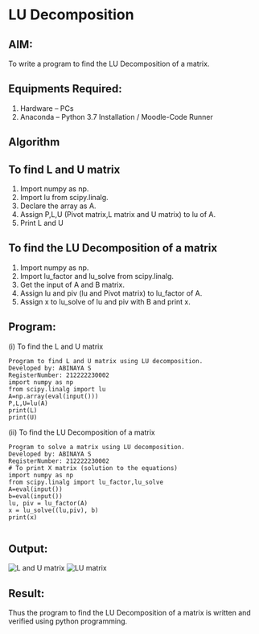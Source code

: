 # LU Decomposition 

## AIM:
To write a program to find the LU Decomposition of a matrix.

## Equipments Required:
1. Hardware – PCs
2. Anaconda – Python 3.7 Installation / Moodle-Code Runner

## Algorithm
## To find L and U matrix
1. Import numpy as np.
2. Import lu from scipy.linalg.
3. Declare the array as A.
4. Assign P,L,U (Pivot matrix,L matrix and U matrix) to lu of A.
5. Print L and U
## To find the LU Decomposition of a matrix
1. Import numpy as np.
2. Import lu_factor and lu_solve from scipy.linalg.
3. Get the input of A and B matrix.
4. Assign lu and piv (lu and Pivot matrix) to lu_factor of A.
5. Assign x to lu_solve of lu and piv with B and print x. 

## Program:
(i) To find the L and U matrix
```
Program to find L and U matrix using LU decomposition.
Developed by: ABINAYA S
RegisterNumber: 212222230002
import numpy as np
from scipy.linalg import lu
A=np.array(eval(input()))
P,L,U=lu(A)
print(L)
print(U)
```
(ii) To find the LU Decomposition of a matrix
```
Program to solve a matrix using LU decomposition.
Developed by: ABINAYA S
RegisterNumber: 212222230002
# To print X matrix (solution to the equations)
import numpy as np
from scipy.linalg import lu_factor,lu_solve
A=eval(input()) 
b=eval(input())
lu, piv = lu_factor(A)
x = lu_solve((lu,piv), b)
print(x)


```

## Output:
![L and U matrix](https://github.com/abinayasangeetha/LU-Decomposition/assets/119393675/ebe52402-cd96-4eb0-91f7-d7009d272b92)
![LU matrix](https://github.com/abinayasangeetha/LU-Decomposition/assets/119393675/a394e2fb-c1bd-40a6-be94-2f70763777ae)



## Result:
Thus the program to find the LU Decomposition of a matrix is written and verified using python programming.

